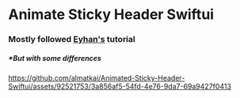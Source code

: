 # Animate Sticky Header Swiftui

<h3>Mostly followed <a href="https://www.youtube.com/watch?v=rrvGGrUjFGo&t=916s">Eyhan's</a> tutorial</h3>
<h5>*But with some differences</h5>

https://github.com/almatkai/Animated-Sticky-Header-Swiftui/assets/92521753/3a856af5-54fd-4e76-9da7-69a9427f0413

